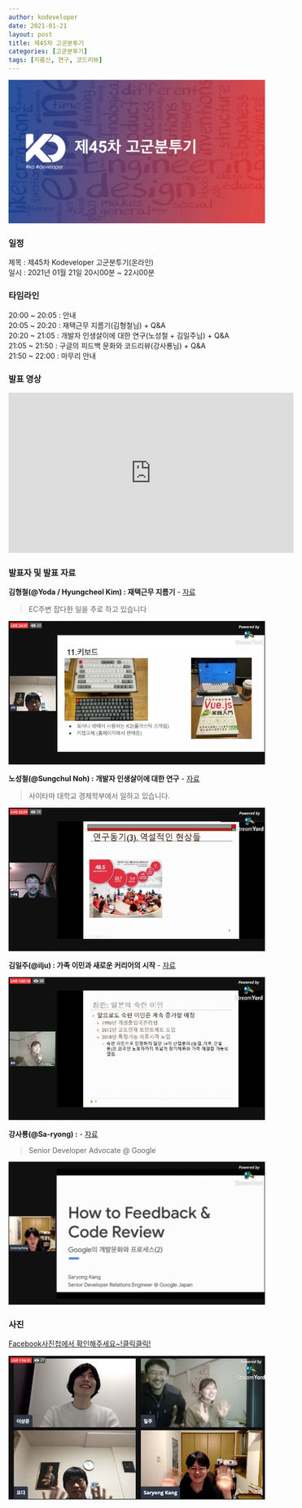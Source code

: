 ```yaml
---
author: kodeveloper
date: 2021-01-21
layout: post
title: 제45차 고군분투기
categories: [고군분투기]
tags: [지름신, 연구, 코드리뷰]
---
```


![](/img/struggle/46/title.jpg)

### 일정

제목 : 제45차 Kodeveloper 고군분투기(온라인)  
일시 : 2021년 01월 21일 20시00분 ~ 22시00분   

### 타임라인

20:00 ~ 20:05 : 안내  
20:05 ~ 20:20 : 재택근무 지름기(김형철님) + Q&A  
20:20 ~ 21:05 : 개발자 인생살이에 대한 연구(노성철 + 김일주님) + Q&A  
21:05 ~ 21:50 : 구글의 피드백 문화와 코드리뷰(강사룡님) + Q&A  
21:50 ~ 22:00 : 마무리 안내  

### 발표 영상

<iframe width="560" height="315" src="https://www.youtube.com/embed/KBNtBPoHHBA" frameborder="0" allow="accelerometer; autoplay; clipboard-write; encrypted-media; gyroscope; picture-in-picture" allowfullscreen></iframe>

### 발표자 및 발표 자료

**김형철(@Yoda / Hyungcheol Kim) : 재택근무 지름기** - [자료](https://docs.google.com/presentation/d/1ufliV8pUP1z-DNtUkw7m-xuVw3nmMS_UOiGcchR-J0Q/edit?usp=sharing)

> EC주변 잡다한 일을 주로 하고 있습니다

![](/img/struggle/46/hyungcheol.jpg)

**노성철(@Sungchul Noh) : 개발자 인생살이에 대한 연구** - [자료](https://drive.google.com/file/d/1k3mk8wxM7jOl0MF5EcAx0eTNGw7KxFqb/view?usp=sharing)

> 사이타마 대학교 경제학부에서 일하고 있습니다.

![](/img/struggle/46/sungchul.jpg)

**김일주(@ilju) : 가족 이민과 새로운 커리어의 시작** - [자료](https://drive.google.com/file/d/1emj6_XYM1h4jvxt4ga4u_Vjo7IcThQBb/view?usp=sharing)

![](/img/struggle/46/iljyu.jpg)

**강사룡(@Sa-ryong) :** - [자료](https://speakerdeck.com/saryong/googleyi-gaebalmunhwawa-peuroseseu-2-feedback-and-code-review)

> Senior Developer Advocate @ Google

![](/img/struggle/46/saryong.jpg)

### 사진

[Facebook사진첩에서 확인해주세요~!클릭클릭!](https://www.facebook.com/media/set?set=oa.902223340539899&type=3)

![](/img/struggle/46/all.jpg)
